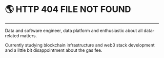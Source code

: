 # :earth_americas: HTTP 404 FILE NOT FOUND
______________________

Data and software engineer, data platform and enthusiastic about all data-related matters. 

Currently studying blockchain infrastructure and web3 stack development and a little bit disappointment about the gas fee. 
